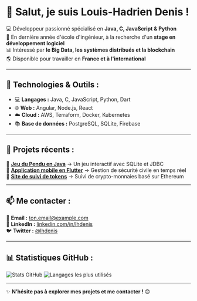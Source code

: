 # 👋 Salut, je suis Louis-Hadrien Denis !

💻 Développeur passionné spécialisé en **Java, C, JavaScript & Python**  
🚀 En dernière année d'école d'ingénieur, à la recherche d'un **stage en développement logiciel**  
📊 Intéressé par **le Big Data, les systèmes distribués et la blockchain**  
🌎 Disponible pour travailler en **France et à l'international**  

---

## 🔧 Technologies & Outils :
- 💻 **Langages :** Java, C, JavaScript, Python, Dart  
- 🌐 **Web :** Angular, Node.js, React  
- ☁️ **Cloud :** AWS, Terraform, Docker, Kubernetes  
- 📚 **Base de données :** PostgreSQL, SQLite, Firebase  

---

## 📌 Projets récents :
🔹 **[Jeu du Pendu en Java](https://github.com/lhdenis/Pendu)** → Un jeu interactif avec SQLite et JDBC  
🔹 **[Application mobile en Flutter](https://github.com/lhdenis/mon-app)** → Gestion de sécurité civile en temps réel  
🔹 **[Site de suivi de tokens](https://github.com/lhdenis/token-tracker)** → Suivi de crypto-monnaies basé sur Ethereum  

---

## 📫 Me contacter :
📩 **Email :** [ton.email@example.com](mailto:ton.email@example.com)  
🔗 **LinkedIn :** [linkedin.com/in/lhdenis](https://linkedin.com/in/lhdenis)  
🐦 **Twitter :** [@lhdenis](https://twitter.com/lhdenis)  

---

## 📊 Statistiques GitHub :
![Stats GitHub](https://github-readme-stats.vercel.app/api?username=lhdenis&show_icons=true&theme=radical)
![Langages les plus utilisés](https://github-readme-stats.vercel.app/api/top-langs/?username=lhdenis&layout=compact&theme=radical)

---

✨ **N’hésite pas à explorer mes projets et me contacter !** 😊
